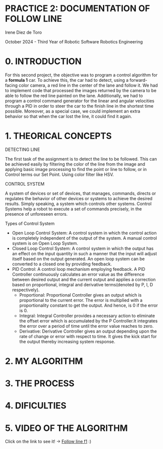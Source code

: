 # PRACTICE 2: DOCUMENTATION OF FOLLOW LINE

 Irene Diez de Toro
 
 October 2024 - Third Year of Robotic Software Robotics Engineering


# 0. INTRODUCTION

For this second project, the objective was to program a control algorithm for a **formula 1** car. To achieve this, the car had to detect, using a forward-facing color camera, a red line in the center of the lane and follow it. We had to implement code that processed the images returned by the camera to be able to follow the red line painted on the lane. Additionally, we had to program a control command generator for the linear and angular velocities through a PID in order to steer the car to the finish line in the shortest time possible. Moreover, as a special case, we could implement an extra behavior so that when the car lost the line, it could find it again.

# 1. THEORICAL CONCEPTS

DETECTING LINE

The first task of the assignment is to detect the line to be followed. This can be achieved easily by filtering the color of the line from the image and applying basic image processing to find the point or line to follow, or in Control terms our Set Point. Using color filter like HSV.

CONTROL SYSTEM

A system of devices or set of devices, that manages, commands, directs or regulates the behavior of other devices or systems to achieve the desired results. Simply speaking, a system which controls other systems. Control Systems help a robot to execute a set of commands precisely, in the presence of unforeseen errors.

Types of Control System

 - Open Loop Control System: A control system in which the control action is completely independent of the output of the system. A manual control system is on Open Loop System.
 - Closed Loop Control System: A control system in which the output has an effect on the input quantity in such a manner that the input will adjust itself based on the output generated. An open loop system can be converted to a closed one by providing feedback.
 - PID Control: A control loop mechanism employing feedback. A PID Controller continuously calculates an error value as the difference between desired output and the current output and applies a correction based on proportional, integral and derivative terms(denoted by P, I, D respectively).
     - Proportional: Proportional Controller gives an output which is proportional to the current error. The error is multiplied with a proportionality constant to get the output. And hence, is 0 if the error is 0.
     - Integral: Integral Controller provides a necessary action to eliminate the offset error which is accumulated by the P Controller.It integrates the error over a period of time until the error value reaches to zero.
     - Derivative: Derivative Controller gives an output depending upon the rate of change or error with respect to time. It gives the kick start for the output thereby increasing system response.


# 2. MY ALGORITHM


# 3. THE PROCESS


# 4. DIFICULTIES


# 5. VIDEO OF THE ALGORITHM

Click on the link to see it! -> [Follow line f1]() :)
